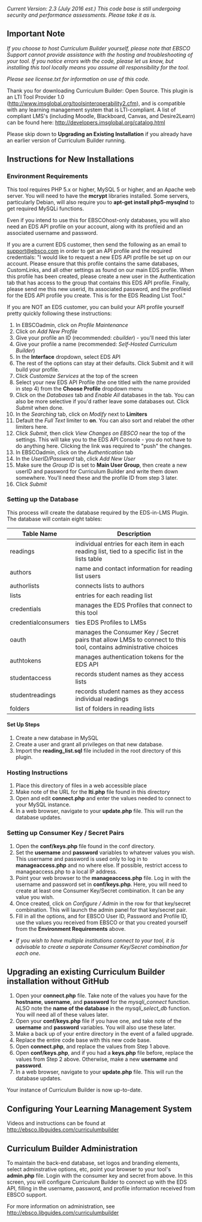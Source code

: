 *Current Version: 2.3 (July 2016 est.)*
*This code base is still undergoing security and performance assessments.  Please take it as is.*

## Important Note

*If you choose to host Curriculum Builder yourself, please note that EBSCO Support cannot provide assistance with the hosting and troubleshooting of your tool.  If you notice errors with the code, please let us know, but installing this tool locally means you assume all responsibility for the tool.*

*Please see license.txt for information on use of this code.*

Thank you for downloading Curriculum Builder: Open Source.  This plugin is an LTI Tool Provider 1.0 (http://www.imsglobal.org/toolsinteroperability2.cfm), and is compatible with any learning management system that is LTI-compliant.  A list of compliant LMS's (including Moodle, Blackboard, Canvas, and Desire2Learn) can be found here: http://developers.imsglobal.org/catalog.html

Please skip down to **Upgrading an Existing Installation** if you already have an earlier version of Curriculum Builder running.

## Instructions for New Installations

### Environment Requirements

This tool requires PHP 5.x or higher, MySQL 5 or higher, and an Apache web server.  You will need to have the **mcrypt** libraries installed.  Some servers, particularly Debian, will also require you to **apt-get install php5-mysqlnd** to get required MySQLi functions.

Even if you intend to use this for EBSCOhost-only databases, you will also need an EDS API profile on your account, along with its profileid and an associated username and password.  

If you are a current EDS customer, then send the following as an email to support@ebsco.com in order to get an API profile and the required credentials:
"I would like to request a new EDS API profile be set up on our account.  Please ensure that this profile contains the same databases, CustomLinks, and all other settings as found on our main EDS profile.  When this profile has been created, please create a new user in the Authentication tab that has access to the group that contains this EDS API profile.  Finally, please send me this new userid, its associated password, and the profileid for the EDS API profile you create.  This is for the EDS Reading List Tool."

If you are NOT an EDS customer, you can build your API profile yourself pretty quickly following these instructions:

1. In EBSCOadmin, click on *Profile Maintenance*
2. Click on *Add New Profile*
3. Give your profile an ID (recommended: *cbuilder*) - you'll need this later
4. Give your profile a name (recommended: *Self-Hosted Curriculum Builder*)
5. In the **Interface** dropdown, select EDS API
6. The rest of the options can stay at their defaults.  Click Submit and it will build your profile.
7. Click *Customize Services* at the top of the screen
8. Select your new EDS API Profile (the one titled with the name provided in step 4) from the **Choose Profile** dropdown menu
9. Click on the *Databases* tab and *Enable All* databases in the tab.  You can also be more selective if you'd rather leave some databases out.  Click *Submit* when done.
10. In the *Searching* tab, click on *Modify* next to **Limiters**
11. Default the *Full Text* limiter to **on**.  You can also sort and relabel the other limiters here.
12. Click *Submit*, then click *View Changes on EBSCO* near the top of the settings.  This will take you to the EDS API Console - you do not have to do anything here.  Clicking the link was required to "push" the changes.
13. In EBSCOadmin, click on the *Authentication* tab
14. In the *UserID/Password* tab, click *Add New User*
15. Make sure the *Group ID* is set to **Main User Group**, then create a new userID and password for Curriculum Builder and write them down somewhere.  You'll need these and the profile ID from step 3 later.
16. Click *Submit*


### Setting up the Database

This process will create the database required by the EDS-in-LMS Plugin.  The database will contain eight tables:

Table Name | Description
--- | ---
readings | individual entries for each item in each reading list, tied to a specific list in the lists table
authors | name and contact information for reading list users
authorlists | connects lists to authors
lists | entries for each reading list
credentials | manages the EDS Profiles that connect to this tool
credentialconsumers | ties EDS Profiles to LMSs
oauth | manages the Consumer Key / Secret pairs that allow LMSs to connect to this tool, contains administrative choices
authtokens | manages authentication tokens for the EDS API
studentaccess | records student names as they access lists
studentreadings | records student names as they access individual readings
folders | list of folders in reading lists


#### Set Up Steps
1. Create a new database in MySQL
2. Create a user and grant all privileges on that new database.
3. Import the **reading_list.sql** file included in the root directory of this plugin.

### Hosting Instructions
1. Place this directory of files in a web accessible place
2. Make note of the URL for the **lti.php** file found in this directory
3. Open and edit **connect.php** and enter the values needed to connect to your MySQL instance.
4. In a web browser, navigate to your **update.php** file. This will run the database updates.

### Setting up Consumer Key / Secret Pairs
1. Open the **conf/keys.php** file found in the conf directory.
2. Set the **username** and **password** variables to whatever values you wish.  This username and password is used only to log in to **manageaccess.php** and no where else.  If possible, restrict access to manageaccess.php to a local IP address.
3. Point your web browser to the **manageaccess.php** file.  Log in with the username and password set in **conf/keys.php**.  Here, you will need to create at least one Consumer Key/Secret combination.  It can be any value you wish.
4. Once created, click on *Configure / Admin* in the row for that key/secret combination.  This will launch the admin panel for that key/secret pair.
5. Fill in all the options, and for EBSCO User ID, Password and Profile ID, use the values you received from EBSCO or that you created yourself from the **Environment Requirements** above.

  * *If you wish to have multiple institutions connect to your tool, it is advisable to create a separate Consumer Key/Secret combination for each one.*
    
## Upgrading an existing Curriculum Builder installation without GitHub

1. Open your **connect.php** file.  Take note of the values you have for the **hostname**, **username**, and **password** for the *mysqli_connect* function.  ALSO note the **name of the database** in the *mysqli_select_db* function.  You will need all of these values later.
2. Open your **conf/keys.php** file if you have one, and take note of the **username** and **password** variables.  You will also use these later.
3. Make a back up of your entire directory in the event of a failed upgrade.
4. Replace the entire code base with this new code base.
5. Open **connect.php**, and replace the values from Step 1 above.
6. Open **conf/keys.php**, and if you had a **keys.php** file before, replace the values from Step 2 above.  Otherwise, make a new **username** and **password**.
7. In a web browser, navigate to your **update.php** file.  This will run the database updates.

Your instance of Curriculum Builder is now up-to-date.

## Configuring Your Learning Management System

Videos and instructions can be found at http://ebsco.libguides.com/curriculumbuilder

## Curriculum Builder Administration
To maintain the back-end database, set logos and branding elements, select adminstrative options, etc, point your browser to your tool's **admin.php** file.  Login with the consumer key and secret from above.  In this screen, you will configure Curriculum Builder to connect up with the EDS API, filling in the username, password, and profile information received from EBSCO support.

For more information on administration, see http://ebsco.libguides.com/curriculumbuilder
